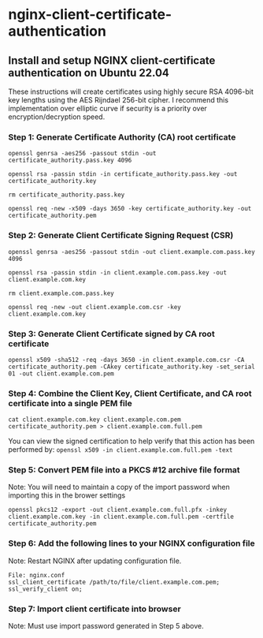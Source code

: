 # nginx-client-certificate-authentication
## Install and setup NGINX client-certificate authentication on Ubuntu 22.04

These instructions will create certificates using highly secure RSA 4096-bit key lengths using the AES Rijndael 256-bit cipher. I recommend this implementation over elliptic curve if security is a priority over encryption/decryption speed.

### Step 1: Generate Certificate Authority (CA) root certificate

`openssl genrsa -aes256 -passout stdin -out certificate_authority.pass.key 4096`

`openssl rsa -passin stdin -in certificate_authority.pass.key -out certificate_authority.key`

`rm certificate_authority.pass.key`

`openssl req -new -x509 -days 3650 -key certificate_authority.key -out certificate_authority.pem`

### Step 2: Generate Client Certificate Signing Request (CSR)

`openssl genrsa -aes256 -passout stdin -out client.example.com.pass.key 4096`

`openssl rsa -passin stdin -in client.example.com.pass.key -out client.example.com.key`

`rm client.example.com.pass.key`

`openssl req -new -out client.example.com.csr -key client.example.com.key`

### Step 3: Generate Client Certificate signed by CA root certificate

`openssl x509 -sha512 -req -days 3650 -in client.example.com.csr -CA certificate_authority.pem -CAkey certificate_authority.key -set_serial 01 -out client.example.com.pem`

### Step 4: Combine the Client Key, Client Certificate, and CA root certificate into a single PEM file

`cat client.example.com.key client.example.com.pem certificate_authority.pem > client.example.com.full.pem`

You can view the signed certification to help verify that this action has been performed by:
`openssl x509 -in client.example.com.full.pem -text`

### Step 5: Convert PEM file into a PKCS #12 archive file format

Note: You will need to maintain a copy of the import password when importing this in the brower settings

`openssl pkcs12 -export -out client.example.com.full.pfx -inkey client.example.com.key -in client.example.com.full.pem -certfile certificate_authority.pem`

### Step 6: Add the following lines to your NGINX configuration file

Note: Restart NGINX after updating configuration file.

```
File: nginx.conf
ssl_client_certificate /path/to/file/client.example.com.pem;
ssl_verify_client on;
```

### Step 7: Import client certificate into browser

Note: Must use import password generated in Step 5 above.
